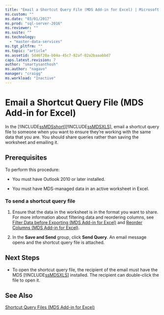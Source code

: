 ```yaml
---
title: "Email a Shortcut Query File (MDS Add-in for Excel) | Microsoft Docs"
ms.custom: ""
ms.date: "03/01/2017"
ms.prod: "sql-server-2016"
ms.reviewer: ""
ms.suite: ""
ms.technology: 
  - "master-data-services"
ms.tgt_pltfrm: ""
ms.topic: "article"
ms.assetid: 5d46f20a-b04a-45c7-82af-02a2baaabbd7
caps.latest.revision: 7
author: "smartysanthosh"
ms.author: "nagavo"
manager: "craigg"
ms.workload: "Inactive"
---
```

# Email a Shortcut Query File (MDS Add-in for Excel)
  In the [!INCLUDE[ssMDSshort](../../includes/ssmdsshort-md.md)][!INCLUDE[ssMDSXLS](../../includes/ssmdsxls-md.md)], email a shortcut query file to someone when you want to ensure they’re working with the same data that you are. You should share queries rather than saving the worksheet and emailing it.  
  
## Prerequisites  
 To perform this procedure:  
  
-   You must have Outlook 2010 or later installed.  
  
-   You must have MDS-managed data in an active worksheet in Excel.  
  
### To send a shortcut query file  
  
1.  Ensure that the data in the worksheet is in the format you want to share. For more information about filtering data and reordering columns, see [Filter Data before Exporting &#40;MDS Add-in for Excel&#41;](../../master-data-services/microsoft-excel-add-in/filter-data-before-exporting-mds-add-in-for-excel.md) and [Reorder Columns &#40;MDS Add-in for Excel&#41;](../../master-data-services/microsoft-excel-add-in/reorder-columns-mds-add-in-for-excel.md).  
  
2.  In the **Save and Send** group, click **Send Query**. An email message opens and the shortcut query file is attached.  
  
## Next Steps  
  
-   To open the shortcut query file, the recipient of the email must have the MDS [!INCLUDE[ssMDSXLS](../../includes/ssmdsxls-md.md)] installed. The recipient can double-click the file to open it.  
  
## See Also  
 [Shortcut Query Files &#40;MDS Add-in for Excel&#41;](../../master-data-services/microsoft-excel-add-in/shortcut-query-files-mds-add-in-for-excel.md)  
  
  
